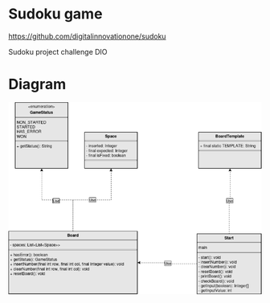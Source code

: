 # Sudoku game
https://github.com/digitalinnovationone/sudoku

Sudoku project challenge DIO

# Diagram
![sudoku.drawio.png](src/main/resources/sudoku.drawio.png)